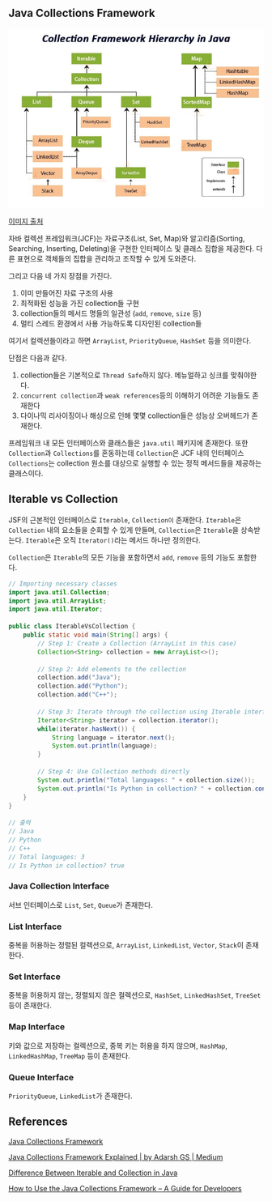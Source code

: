 ## Java Collections Framework

![alt text](STUDY_JAVA/collection/image.png)

[이미지 출처](https://www.freecodecamp.org/news/java-collections-framework-reference-guide/)

자바 컬렉션 프레임워크(JCF)는 자료구조(List, Set, Map)와 알고리즘(Sorting, Searching, Inserting, Deleting)을 구현한 인터페이스 및 클래스 집합을 제공한다. 다른 표현으로 객체들의 집합을 관리하고 조작할 수 있게 도와준다.

그리고 다음 네 가지 장점을 가진다.

1. 이미 만들어진 자료 구조의 사용
2. 최적화된 성능을 가진 collection들 구현
3. collection들의 메서드 명들의 일관성 (`add`, `remove`, `size` 등)
4. 멀티 스레드 환경에서 사용 가능하도록 디자인된 collection들

여기서 컬렉션들이라고 하면 `ArrayList`, `PriorityQueue`, `HashSet` 등을 의미한다.

단점은 다음과 같다.

1. collection들은 기본적으로 `Thread Safe`하지 않다. 메뉴얼하고 싱크를 맞춰야한다.
2. `concurrent collection`과 `weak references`등의 이해하기 어려운 기능들도 존재한다
3. 다이나믹 리사이징이나 해싱으로 인해 몇몇 collection들은 성능상 오버헤드가 존재한다.

프레임워크 내 모든 인터페이스와 클래스들은 `java.util` 패키지에 존재한다. 또한 `Collection`과 `Collections`를 혼동하는데 `Collection`은 JCF 내의 인터페이스 `Collections`는 collection 원소를 대상으로 실행할 수 있는 정적 메서드들을 제공하는 클래스이다.

## Iterable vs Collection

JSF의 근본적인 인터페이스로 `Iterable`, `Collection이` 존재한다. `Iterable`은 `Collection` 내의 요소들을 순회할 수 있게 만들며, `Collection`은 `Iterable`을 상속받는다. `Iterable`은 오직 `Iterator()`라는 메서드 하나만 정의한다.

`Collection`은 `Iterable`의 모든 기능을 포함하면서 `add`, `remove` 등의 기능도 포함한다.

```java
// Importing necessary classes
import java.util.Collection;
import java.util.ArrayList;
import java.util.Iterator;

public class IterableVsCollection {
    public static void main(String[] args) {
        // Step 1: Create a Collection (ArrayList in this case)
        Collection<String> collection = new ArrayList<>();

        // Step 2: Add elements to the collection
        collection.add("Java");
        collection.add("Python");
        collection.add("C++");

        // Step 3: Iterate through the collection using Iterable interface
        Iterator<String> iterator = collection.iterator();
        while(iterator.hasNext()) {
            String language = iterator.next();
            System.out.println(language);
        }

        // Step 4: Use Collection methods directly
        System.out.println("Total languages: " + collection.size());
        System.out.println("Is Python in collection? " + collection.contains("Python"));
    }
}

// 출력
// Java
// Python
// C++
// Total languages: 3
// Is Python in collection? true
```

### Java Collection Interface

서브 인터페이스로 `List`, `Set`, `Queue`가 존재한다.

### List Interface

중복을 허용하는 정렬된 컬렉션으로, `ArrayList`, `LinkedList`, `Vector`, `Stack`이 존재한다.

### Set Interface

중복을 허용하지 않는, 정렬되지 않은 컬렉션으로, `HashSet`, `LinkedHashSet`, `TreeSet`등이 존재한다.

### Map Interface

키와 값으로 저장하는 컬렉션으로, 중복 키는 허용을 하지 않으며, `HashMap`, `LinkedHashMap`, `TreeMap` 등이 존재한다.

### Queue Interface

`PriorityQueue`, `LinkedList`가 존재한다.

## References

[Java Collections Framework](https://www.programiz.com/java-programming/collections)

[Java Collections Framework Explained | by Adarsh GS | Medium](https://medium.com/@adarshgs.909/java-collections-framework-explained-78c80f1cb6fc)

[Difference Between Iterable and Collection in Java](https://www.javaguides.net/2023/11/iterable-vs-collection-in-java.html)

[How to Use the Java Collections Framework – A Guide for Developers](https://www.freecodecamp.org/news/java-collections-framework-reference-guide/)
